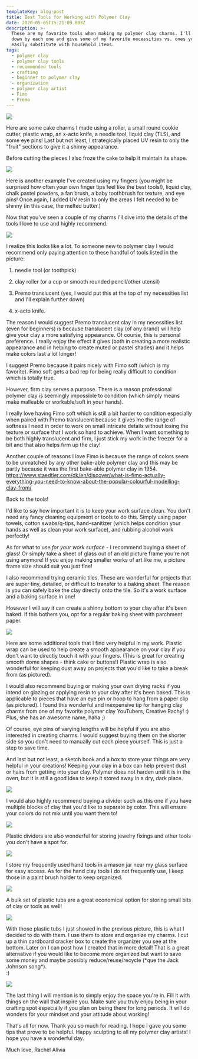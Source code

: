 ```yaml
---
templateKey: blog-post
title: Best Tools for Working with Polymer Clay
date: 2020-05-05T15:21:09.803Z
description: >-
  These are my favorite tools when making my polymer clay charms. I'll break it
  down by each one and give some of my favorite necessities vs. ones you can
  easily substitute with household items.
tags:
  - polymer clay
  - polymer clay tools
  - recommended tools
  - crafting
  - beginner to polymer clay
  - organization
  - polymer clay artist
  - Fimo
  - Premo
---
```

![](/img/watermark_2020-05-04-13-37-33.jpg)

Here are some cake charms I made using a roller, a small round cookie cutter, plastic wrap, an x-acto knife, a needle tool, liquid clay (TLS), and some eye pins! Last but not least, I strategically placed UV resin to only the "fruit" sections to give it a shinny appearance.

Before cutting the pieces I also froze the cake to help it maintain its shape.

![](/img/watermark_2020-05-04-13-33-33.jpg)

Here is another example I've created using my fingers (you might be surprised how often your own finger tips feel like the best tools!), liquid clay, chalk pastel powders, a fan brush, a baby toothbrush for texture, and eye pins! Once again, I added UV resin to only the areas I felt needed to be shinny (in this case, the melted butter.)



Now that you've seen a couple of my charms I'll dive into the details of the tools I love to use and highly recommend. 

![](/img/20200505_110522.jpg)

I realize this looks like a lot. To someone new to polymer clay I would recommend only paying attention to these handful of tools listed in the picture: 

1. needle tool (or toothpick)

2. clay roller (or a cup or smooth rounded pencil/other utensil)

3. Premo translucent (yes, I would put this at the top of my necessities list and I'll explain further down)

4. x-acto knife. 

The reason I would suggest Premo translucent clay in my necessities list (even for beginners) is because translucent clay (of any brand) will help give your clay a more satisfying appearance. Of course, this is personal preference. I really enjoy the effect it gives (both in creating a more realistic appearance and in helping to create muted or pastel shades) and it helps make colors last a lot longer!

I suggest Premo because it pairs nicely with Fimo soft (which is my favorite). Fimo soft gets a bad rep for being really difficult to condition which is totally true. 

However, firm clay serves a purpose. There is a reason professional polymer clay is seemingly impossible to condition (which simply means make malleable or workable/soft in your hands). 

I really love having Fimo soft which is still a bit harder to condition especially when paired with Premo translucent because it gives me the range of softness I need in order to work on small intricate details without losing the texture or surface that I work so hard to achieve. When I want something to be both highly translucent and firm, I just stick my work in the freezer for a bit and that also helps firm up the clay!

Another couple of reasons I love Fimo is because the range of colors seem to be unmatched by any other bake-able polymer clay and this may be partly because it was the first bake-able polymer clay in 1954. <https://www.staedtler.com/dk/en/discover/what-is-fimo-actually-everything-you-need-to-know-about-the-popular-colourful-modelling-clay-from/>

Back to the tools!

I'd like to say how important it is to keep your work surface clean. You don't need any fancy cleaning equipment or tools to do this. Simply using paper towels, cotton swabs/q-tips, hand-sanitizer (which helps condition your hands as well as clean your work surface), and rubbing alcohol work perfectly!

As for what to use *for your work surface -* I recommend buying a sheet of glass! Or simply take a sheet of glass out of an old picture frame you're not using anymore! If you enjoy making smaller works of art like me, a picture frame size should suit you just fine!

I also recommend trying ceramic tiles. These are wonderful for projects that are super tiny, detailed, or difficult to transfer to a baking sheet. The reason is you can safely bake the clay directly onto the tile. So it's a work surface and a baking surface in one!

However I will say it can create a shinny bottom to your clay after it's been baked. If this bothers you, opt for a regular baking sheet with parchment paper.

![](/img/20200505_113100.jpg)

Here are some additional tools that I find very helpful in my work. Plastic wrap can be used to help create a smooth appearance on your clay if you don't want to directly touch it with your fingers. (This is great for creating smooth dome shapes - think cake or buttons!) Plastic wrap is also wonderful for keeping dust away on projects that you'd like to take a break from (as pictured).

I would also recommend buying or making your own drying racks if you intend on glazing or applying resin to your clay after it's been baked. This is applicable to pieces that have an eye pin or hoop to hang from a paper clip (as pictured). I found this wonderful and inexpensive tip for hanging clay charms from one of my favorite polymer clay YouTubers, Creative Rachy! :) Plus, she has an awesome name, haha ;)

Of course, eye pins of varying lengths will be helpful if you are also interested in creating charms. I would suggest buying them on the shorter side so you don't need to manually cut each piece yourself. This is just a step to save time.

And last but not least, a sketch book and a box to store your things are very helpful in your creations! Keeping your clay in a box can help prevent dust or hairs from getting into your clay. Polymer does not harden until it is in the oven, but it is still a good idea to keep it stored away in a dry, dark place.

![](/img/20200505_111437.jpg)

I would also highly recommend buying a divider such as this one if you have multiple blocks of clay that you'd like to separate by color. This will ensure your colors do not mix until you want them to!

![](/img/20200505_111451.jpg)

Plastic dividers are also wonderful for storing jewelry fixings and other tools you don't have a spot for.

![](/img/20200505_111519.jpg)

I store my frequently used hand tools in a mason jar near my glass surface for easy access. As for the hand clay tools I do not frequently use, I keep those in a paint brush holder to keep organized. 

![](/img/20200505_111203.jpg)

A bulk set of plastic tubs are a great economical option for storing small bits of clay or tools as well!

![](/img/20200429_201203.jpg)

With those plastic tubs I just showed in the previous picture, this is what I decided to do with them. I use them to store and organize my charms. I cut up a thin cardboard cracker box to create the organizer you see at the bottom. Later on I can post how I created that in more detail! That is a great alternative if you would like to become more organized but want to save some money and maybe possibly reduce/reuse/recycle (\*que the Jack Johnson song\*).\
:)

![](/img/20200505_111630.jpg)

The last thing I will mention is to simply enjoy the space you're in. Fill it with things on the wall that inspire you. Make sure you truly enjoy being in your crafting spot especially if you plan on being there for long periods. It will do wonders for your mindset and your attitude about working!

That's all for now. Thank you so much for reading. I hope I gave you some tips that prove to be helpful. Happy sculpting to all my polymer clay artists! I hope you have a wonderful day.

Much love, Rachel Alivia